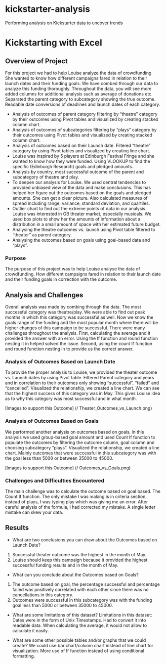 # kickstarter-analysis
Performing analysis on Kickstarter data to uncover trends
# **Kickstarting with Excel**

## **Overview of Project**
For this project we had to help Louise analyze the data of crowdfunding. She wanted to know how different campaigns fared in relation to their launch dates and their funding goals. 
We have combed through our data to analyze this funding thoroughly. 
Throughout the data, you will see more added columns for additional analysis such as average of donations etc. Separated the parent category to subcategory showing the true outcome.  Readable date conversions of deadlines and launch dates of each category.
-	Analysis of outcomes of parent category filtering by “theatre” category by their outcomes using Pivot tables and visualized by creating stacked column chart. 
-	Analysis of outcomes of subcategories filtering by “plays” category by their outcomes using Pivot tables and visualized by creating stacked column chart. 
-	Analysis of outcomes based on their Launch date. Filtered “theatre” category by using Pivot tables and visualized by creating line chart. 
-	Louise was inspired by 5 players at Edinburgh Festival Fringe and she wanted to know how they were funded. Using VLOOKUP to find the specific (Edinburgh Research) goals and pledged amounts. 
-	Analysis by country, most successful outcome of the parent and subcategory of theatre and play.  
-	To deepen our analysis for Louise. We used central tendencies to provided unbiased view of the data and make conclusions. This has helped her figure out the outcomes based on the goals and pledged amounts. She can get a clear picture. Also calculated measures of spread including range, variance, standard deviation, and quartiles. 
-	Outlier chart to find out the extreme points of data in our analysis. Louise was interested in GB theater market, especially musicals. We used box plots to show her the amounts of information about a distribution in a small amount of space with her estimated future budget. 
-	Analysing the theatre outcomes vs. launch using Pivot table filtered to “theater” as parent category. 
-	Analysing the outcomes based on goals using goal-based data and “plays”.  

### **Purpose**
The purpose of this project was to help Louise analyse the data of crowdfunding. How different campaigns fared in relation to their launch date and their funding goals in correction with the outcome. 

## **Analysis and Challenges**
Overall analysis was made by combing through the data. The most successful category was theatre/play. We were able to find out peak months in which this category was successful as well. Now we know the goals range of the funding and the most popular month where there will be higher changes of this campaign to be successful. 
There were many challenges throughout the analysis. First, calculating the average and it provided the answer with an error. Using the If function and round function nesting it in helped solved the issue. Second, using the count If function and round function nesting in to provide us the correct answer. 

### **Analysis of Outcomes Based on Launch Date**
To provide the proper analysis to Louise, we provided the theater outcome vs. Launch dates by using Pivot table. Filtered Parent category and years and in correlation to their outcomes only showing “successful”, “failed” and “cancelled”. 
Visualized the relationship, we created a line chart. 
We can see that the highest success of this category was in May. This gives Louise idea as to why this category was most successful and in what month.

[Images to support this Outcome] (/ Theater_Outcomes_vs_Launch.png)
 

### **Analysis of Outcomes Based on Goals**
We performed another analysis on outcomes based on goals. In this analysis we used group-based goal amount and used Count If function to populate the outcomes by filtering the outcome column, goal column and choosing subcategory “plays”. Visualized the relationship, we created a line chart. 
Mainly outcomes that were successful in this subcategory was with the goal less than 5000 or between 35000 to 45000. 

[Images to support this Outcome] (/ Outcomes_vs_Goals.png)


### **Challenges and Difficulties Encountered**
The main challenge was to calculate the outcome based on goal based. The Count If function. The only mistake I was making is in criteria section, instead of plays, I was typing play which was giving me an error. After careful analysis of the formula, I had corrected my mistake. A single letter mistake can skew your data.  


## **Results**

- What are two conclusions you can draw about the Outcomes based on Launch Date?
1. Successful theater outcome was the highest in the month of May. 
2. Louise should keep this campaign because it provided the highest successful funding results and in the month of May. 

- What can you conclude about the Outcomes based on Goals?
1. The outcome based on goal, the percentage successful and percentage failed was positively correlated with each other since there was no cancellations in this category.
2. Outcomes were successful in this subcategory was with the funding goal less than 5000 or between 35000 to 45000. 


- What are some limitations of this dataset?
Limitations in this dataset: 
Dates were in the form of Unix Timestamps. Had to convert it into readable data. 
When calculating the average, it would not allow to calculate it easily. 

- What are some other possible tables and/or graphs that we could create?
We could use bar chart/column chart instead of line chart for visualization. More use of If function instead of using conditional formatting. 
